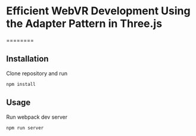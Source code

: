 # Efficient WebVR Development Using the Adapter Pattern in Three.js
========

## Installation
Clone repository and run

```
npm install
```

## Usage
Run webpack dev server

```
npm run server
```